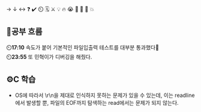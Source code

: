 → ↓ ↔ ❓ ✔️ ⏲️ 🗓️ ⚔️ 💡 🔥 😭 👏 🎵 🚨 💥

## 🧠공부 흐름
⏲️**17:10** 속도가 붙어 기본적인 파일입출력 테스트를 대부분 통과했다🎵  
⏲️**23:55** 또 민혁이가 디버깅을 해줬다.  

## ⚙️C 학습
- OS에 따라서 \r\n을 제대로 인식하지 못하는 문제가 있을 수 있는데, 이는 readline에서 발생할 뿐, 파일의 EOF까지 탐색하는 read에서는 문제가 되지 않는다.  
